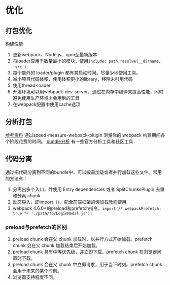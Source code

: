# 优化

## 打包优化
[构建性能](https://webpack.docschina.org/guides/build-performance/)
1. 更新webpack、Node.js、npm至最新版本
2. 将loader应用于数量最小的模块，使用`include: path.resolve(__dirname, 'src')`;
3. 每个额外的 loader/plugin 都有其启动时间。尽量少地使用工具。
4. 减小项目代码体积，使用体积更小的library，移除未引用代码
5. 使用thread-loader
6. 开发环境可以用webpack-dev-server，通过在内存中编译来提高性能，同时避免使用生产环境才会用到的工具
7. 在webpack配置中使用cache选项

## 分析打包
[参考资料](https://juejin.cn/post/6844904071736852487)
通过speed-measure-webpack-plugin 测量你的 webpack 构建期间各个阶段花费的时间。
[bundle分析](https://webpack.docschina.org/guides/code-splitting/#bundle-analysis)
有一些官方分析工具和社区工具

## 代码分离

通过把代码分离到不同的bundle中，可以按需加载或者并行加载这些文件。常用的方法有：
1. 分离出多个入口，并使用 Entry dependencies 或者 SplitChunksPlugin 去重和分离 chunk
2. 动态导入，即import（），配合前端框架的懒加载教程使用
3. webpack 4.6.0+的preload和prefetch指令，`import(/* webpackPrefetch: true */ './path/to/LoginModal.js');`

### preload与prefetch的区别
1. preload chunk 会在父 chunk 加载时，以并行方式开始加载。prefetch chunk 会在父 chunk 加载结束后开始加载。
2. preload chunk 具有中等优先级，并立即下载。prefetch chunk 在浏览器闲置时下载。
3. preload chunk 会在父 chunk 中立即请求，用于当下时刻。prefetch chunk 会用于未来的某个时刻。
4. 浏览器支持程度不同。